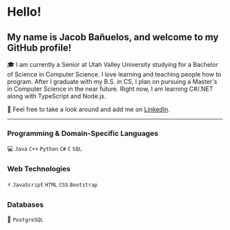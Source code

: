 # Hello!

## My name is Jacob Bañuelos, and welcome to my GitHub profile!

🎓 I am currently a Senior at Utah Valley University studying for a Bachelor of Science in Computer Science. I love learning and teaching people how to program. After I graduate with my B.S. in CS, I plan on pursuing a Master's in Computer Science in the near future. Right now, I am learning C#/.NET along with TypeScript and Node.js.

👀 Feel free to take a look around and add me on [LinkedIn](https://www.linkedin.com/in/jacob-banuelos).

---

### Programming & Domain-Specific Languages

💻 `Java` `C++` `Python` `C#` `C` `SQL`

### Web Technologies

⚡ `JavaScript` `HTML` `CSS` `Bootstrap`

### Databases

💾 `PostgreSQL`
